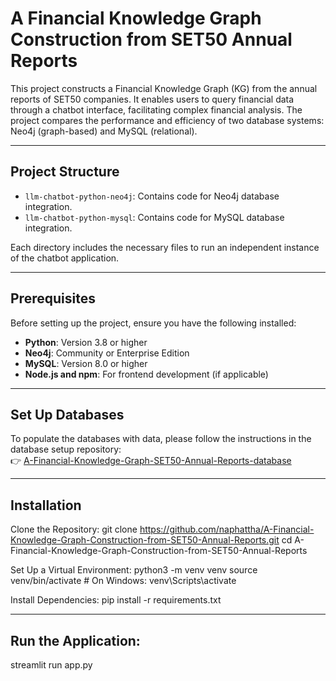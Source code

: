 # A Financial Knowledge Graph Construction from SET50 Annual Reports

This project constructs a Financial Knowledge Graph (KG) from the annual reports of SET50 companies. It enables users to query financial data through a chatbot interface, facilitating complex financial analysis. The project compares the performance and efficiency of two database systems: Neo4j (graph-based) and MySQL (relational).

---

## Project Structure

- `llm-chatbot-python-neo4j`: Contains code for Neo4j database integration.
- `llm-chatbot-python-mysql`: Contains code for MySQL database integration.

Each directory includes the necessary files to run an independent instance of the chatbot application.

---

## Prerequisites
Before setting up the project, ensure you have the following installed:

- **Python**: Version 3.8 or higher  
- **Neo4j**: Community or Enterprise Edition  
- **MySQL**: Version 8.0 or higher  
- **Node.js and npm**: For frontend development (if applicable)
  
---

## Set Up Databases

To populate the databases with data, please follow the instructions in the database setup repository:  
👉 [A-Financial-Knowledge-Graph-SET50-Annual-Reports-database](https://github.com/naphattha/A-Financial-Knowledge-Graph-SET50-Annual-Reports-database)

---

## Installation
Clone the Repository:
git clone https://github.com/naphattha/A-Financial-Knowledge-Graph-Construction-from-SET50-Annual-Reports.git
cd A-Financial-Knowledge-Graph-Construction-from-SET50-Annual-Reports

Set Up a Virtual Environment:
python3 -m venv venv
source venv/bin/activate  # On Windows: venv\Scripts\activate

Install Dependencies:
pip install -r requirements.txt

---

## Run the Application:
streamlit run app.py
